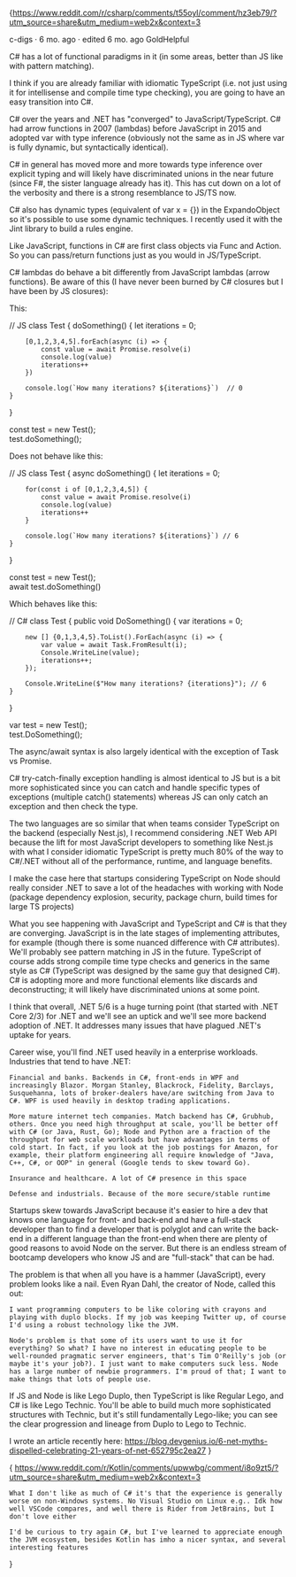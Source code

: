 {https://www.reddit.com/r/csharp/comments/t55oyl/comment/hz3eb79/?utm_source=share&utm_medium=web2x&context=3

c-digs
·
6 mo. ago
· edited 6 mo. ago
GoldHelpful

C# has a lot of functional paradigms in it (in some areas, better than JS like with pattern matching).

I think if you are already familiar with idiomatic TypeScript (i.e. not just using it for intellisense and compile time type checking), you are going to have an easy transition into C#.

C# over the years and .NET has "converged" to JavaScript/TypeScript. C# had arrow functions in 2007 (lambdas) before JavaScript in 2015 and adopted var with type inference (obviously not the same as in JS where var is fully dynamic, but syntactically identical).

C# in general has moved more and more towards type inference over explicit typing and will likely have discriminated unions in the near future (since F#, the sister language already has it). This has cut down on a lot of the verbosity and there is a strong resemblance to JS/TS now.

C# also has dynamic types (equivalent of var x = {}) in the ExpandoObject so it's possible to use some dynamic techniques. I recently used it with the Jint library to build a rules engine.

Like JavaScript, functions in C# are first class objects via Func and Action. So you can pass/return functions just as you would in JS/TypeScript.

C# lambdas do behave a bit differently from JavaScript lambdas (arrow functions). Be aware of this (I have never been burned by C# closures but I have been by JS closures):

This:

// JS
class Test {
    doSomething() {
        let iterations = 0;
    
        [0,1,2,3,4,5].forEach(async (i) => {
            const value = await Promise.resolve(i)
            console.log(value)
            iterations++
        })
    
        console.log(`How many iterations? ${iterations}`)  // 0
    }
}

const test = new Test();    
test.doSomething();

Does not behave like this:

// JS
class Test {
    async doSomething() {
        let iterations = 0;
   
        for(const i of [0,1,2,3,4,5]) {
            const value = await Promise.resolve(i)
            console.log(value)
            iterations++
        }
  
        console.log(`How many iterations? ${iterations}`) // 6
    }
}

const test = new Test();   
await test.doSomething()

Which behaves like this:

// C#
class Test {
    public void DoSomething() {
        var iterations = 0;
		
        new [] {0,1,3,4,5}.ToList().ForEach(async (i) => {
            var value = await Task.FromResult(i);
            Console.WriteLine(value);
            iterations++;
        });
		
        Console.WriteLine($"How many iterations? {iterations}"); // 6
    }
}

var test = new Test();		
test.DoSomething();

The async/await syntax is also largely identical with the exception of Task vs Promise.

C# try-catch-finally exception handling is almost identical to JS but is a bit more sophisticated since you can catch and handle specific types of exceptions (multiple catch() statements) whereas JS can only catch an exception and then check the type.

The two languages are so similar that when teams consider TypeScript on the backend (especially Nest.js), I recommend considering .NET Web API because the lift for most JavaScript developers to something like Nest.js with what I consider idiomatic TypeScript is pretty much 80% of the way to C#/.NET without all of the performance, runtime, and language benefits.

I make the case here that startups considering TypeScript on Node should really consider .NET to save a lot of the headaches with working with Node (package dependency explosion, security, package churn, build times for large TS projects)

What you see happening with JavaScript and TypeScript and C# is that they are converging. JavaScript is in the late stages of implementing attributes, for example (though there is some nuanced difference with C# attributes). We'll probably see pattern matching in JS in the future. TypeScript of course adds strong compile time type checks and generics in the same style as C# (TypeScript was designed by the same guy that designed C#). C# is adopting more and more functional elements like discards and deconstructing; it will likely have discriminated unions at some point.

I think that overall, .NET 5/6 is a huge turning point (that started with .NET Core 2/3) for .NET and we'll see an uptick and we'll see more backend adoption of .NET. It addresses many issues that have plagued .NET's uptake for years.

Career wise, you'll find .NET used heavily in a enterprise workloads. Industries that tend to have .NET:

    Financial and banks. Backends in C#, front-ends in WPF and increasingly Blazor. Morgan Stanley, Blackrock, Fidelity, Barclays, Susquehanna, lots of broker-dealers have/are switching from Java to C#. WPF is used heavily in desktop trading applications.

    More mature internet tech companies. Match backend has C#, Grubhub, others. Once you need high throughput at scale, you'll be better off with C# (or Java, Rust, Go); Node and Python are a fraction of the throughput for web scale workloads but have advantages in terms of cold start. In fact, if you look at the job postings for Amazon, for example, their platform engineering all require knowledge of "Java, C++, C#, or OOP" in general (Google tends to skew toward Go).

    Insurance and healthcare. A lot of C# presence in this space

    Defense and industrials. Because of the more secure/stable runtime

Startups skew towards JavaScript because it's easier to hire a dev that knows one language for front- and back-end and have a full-stack developer than to find a developer that is polyglot and can write the back-end in a different language than the front-end when there are plenty of good reasons to avoid Node on the server. But there is an endless stream of bootcamp developers who know JS and are "full-stack" that can be had.

The problem is that when all you have is a hammer (JavaScript), every problem looks like a nail. Even Ryan Dahl, the creator of Node, called this out:

    I want programming computers to be like coloring with crayons and playing with duplo blocks. If my job was keeping Twitter up, of course I'd using a robust technology like the JVM.

    Node's problem is that some of its users want to use it for everything? So what? I have no interest in educating people to be well-rounded pragmatic server engineers, that's Tim O'Reilly's job (or maybe it's your job?). I just want to make computers suck less. Node has a large number of newbie programmers. I'm proud of that; I want to make things that lots of people use.

If JS and Node is like Lego Duplo, then TypeScript is like Regular Lego, and C# is like Lego Technic. You'll be able to build much more sophisticated structures with Technic, but it's still fundamentally Lego-like; you can see the clear progression and lineage from Duplo to Lego to Technic.

I wrote an article recently here: https://blog.devgenius.io/6-net-myths-dispelled-celebrating-21-years-of-net-652795c2ea27
}

{
    https://www.reddit.com/r/Kotlin/comments/upwwbg/comment/i8o9zt5/?utm_source=share&utm_medium=web2x&context=3

    What I don't like as much of C# it's that the experience is generally worse on non-Windows systems. No Visual Studio on Linux e.g.. Idk how well VSCode compares, and well there is Rider from JetBrains, but I don't love either

    I'd be curious to try again C#, but I've learned to appreciate enough the JVM ecosystem, besides Kotlin has imho a nicer syntax, and several interesting features
}